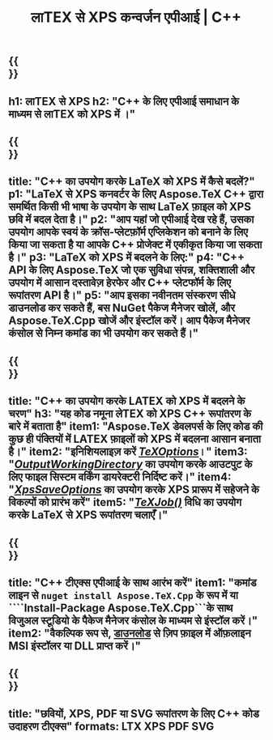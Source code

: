 ﻿---
translation: true
template: /_templates/_conversion-child-cpp.md
title: "लाTEX से XPS कन्वर्जन एपीआई | C++"
description: "TEX से XPS रूपांतरण कार्यक्षमता। इस ऑन-प्रिमाइसेस C++ लाइब्रेरी को अपने प्रोजेक्ट में एकीकृत करें या LaTeX को XPS में बदलने के लिए क्रॉस-प्लेटफ़ॉर्म एप्लिकेशन का उपयोग करें।"
keywords: "लेTEX से XPS एपीआई सीपीपी, लेTEX 2 XPS C++ को एकीकृत करता है"
url: /cpp/conversion/latex-to-xps/
family: tex
platformtag: cpp
feature: conversion
informat: LATEX
outformat: XPS
otherformats: BMP PNG JPEG TIFF SVG PDF
---

{{<section banner>}}
---
h1: लाTEX से XPS
h2: "C++ के लिए एपीआई समाधान के माध्यम से लाTEX को XPS में ।"
---

{{<section overview>}}
---
title: "C++ का उपयोग करके LaTeX को XPS में कैसे बदलें?"
p1: "LaTeX से XPS कनवर्टर के लिए Aspose.TeX C++ द्वारा समर्थित किसी भी भाषा के उपयोग के साथ LaTeX फ़ाइल को XPS छवि में बदल देता है।"
p2: "आप यहां जो एपीआई देख रहे हैं, उसका उपयोग आपके स्वयं के क्रॉस-प्लेटफ़ॉर्म एप्लिकेशन को बनाने के लिए किया जा सकता है या आपके C++ प्रोजेक्ट में एकीकृत किया जा सकता है।"
p3: "LaTeX को XPS में बदलने के लिए:"
p4: "C++ API के लिए Aspose.TeX जो एक सुविधा संपन्न, शक्तिशाली और उपयोग में आसान दस्तावेज़ हेरफेर और C++ प्लेटफॉर्म के लिए रूपांतरण API है।"
p5: "आप इसका नवीनतम संस्करण सीधे डाउनलोड कर सकते हैं, बस NuGet पैकेज मैनेजर खोलें, और Aspose.TeX.Cpp खोजें और इंस्टॉल करें। आप पैकेज मैनेजर कंसोल से निम्न कमांड का भी उपयोग कर सकते हैं।"
---

{{<section feature1>}}
---
title: "C++ का उपयोग करके LATEX को XPS में बदलने के चरण"
h3: "यह कोड नमूना लेTEX को XPS C++ रूपांतरण के बारे में बताता है"
item1: "Aspose.TeX डेवलपर्स के लिए कोड की कुछ ही पंक्तियों में LATEX फ़ाइलों को XPS में बदलना आसान बनाता है।"
item2: "इनिशियलाइज़ करें [*TeXOptions*](https://reference.aspose.com/tex/cpp/class/aspose.te_x.te_x_options)।"
item3: "[*OutputWorkingDirectory*](https://reference.aspose.com/tex/cpp/class/aspose.te_x.te_x_options#aa4f4ea6dab7db5ba1b40800495f16f63) का उपयोग करके आउटपुट के लिए फाइल सिस्टम वर्किंग डायरेक्टरी निर्दिष्ट करें।"
item4: "[*XpsSaveOptions*](https://reference.aspose.com/tex/cpp/class/aspose.te_x.presentation.image.xps_save_options) का उपयोग करके XPS प्रारूप में सहेजने के विकल्पों को प्रारंभ करें"
item5: "[*TeXJob()*](https://reference.aspose.com/tex/cpp/class/aspose.te_x.te_x_job) विधि का उपयोग करके LaTeX से XPS रूपांतरण चलाएँ।"
---

{{<section feature2>}}
---
title: "C++ टीएक्स एपीआई के साथ आरंभ करें"
item1: "कमांड लाइन से ```nuget install Aspose.TeX.Cpp``` के रूप में या ````Install-Package Aspose.TeX.Cpp```के साथ विजुअल स्टूडियो के पैकेज मैनेजर कंसोल के माध्यम से इंस्टॉल करें।"
item2: "वैकल्पिक रूप से, [डाउनलोड](https://releases.aspose.com/tex/cpp) से ज़िप फ़ाइल में ऑफ़लाइन MSI इंस्टॉलर या DLL प्राप्त करें।"
---

{{<section widget>}}
---
title: "छवियों, XPS, PDF या SVG रूपांतरण के लिए C++ कोड उदाहरण टीएक्स"
formats: LTX XPS PDF SVG
---